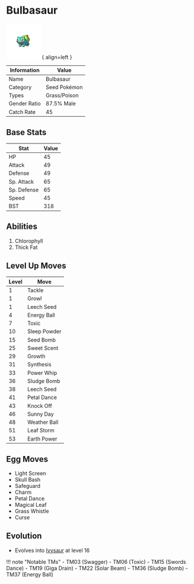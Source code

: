 # Bulbasaur

![Bulbasaur](../images/pokemon/1.png){ align=left }

| Information | Value |
|------------|--------|
| Name | Bulbasaur |
| Category | Seed Pokémon |
| Types | Grass/Poison |
| Gender Ratio | 87.5% Male |
| Catch Rate | 45 |

## Base Stats

| Stat | Value |
|------|-------|
| HP | 45 |
| Attack | 49 |
| Defense | 49 |
| Sp. Attack | 65 |
| Sp. Defense | 65 |
| Speed | 45 |
| BST | 318 |

## Abilities
1. Chlorophyll
2. Thick Fat

## Level Up Moves
| Level | Move |
|-------|------|
| 1 | Tackle |
| 1 | Growl |
| 1 | Leech Seed |
| 4 | Energy Ball |
| 7 | Toxic |
| 10 | Sleep Powder |
| 15 | Seed Bomb |
| 25 | Sweet Scent |
| 29 | Growth |
| 31 | Synthesis |
| 33 | Power Whip |
| 36 | Sludge Bomb |
| 38 | Leech Seed |
| 41 | Petal Dance |
| 43 | Knock Off |
| 46 | Sunny Day |
| 48 | Weather Ball |
| 51 | Leaf Storm |
| 53 | Earth Power |

## Egg Moves
- Light Screen
- Skull Bash
- Safeguard
- Charm
- Petal Dance
- Magical Leaf
- Grass Whistle
- Curse

## Evolution
- Evolves into [Ivysaur](002-ivysaur.md) at level 16

!!! note "Notable TMs"
    - TM03 (Swagger)
    - TM06 (Toxic)
    - TM15 (Swords Dance)
    - TM19 (Giga Drain)
    - TM22 (Solar Beam)
    - TM36 (Sludge Bomb)
    - TM37 (Energy Ball)
